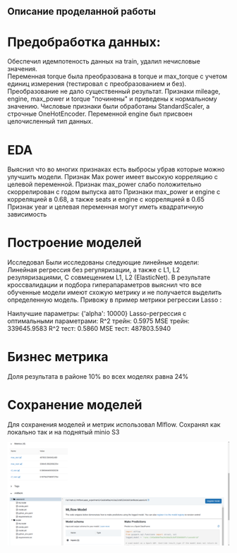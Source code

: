 ## Описание проделанной работы

# Предобработка данных:

Обеспечил идемпотеность данных на train, удалил нечисловые значения.  
Переменная torque была преобразована в torque и max_torque с учетом единиц измерения
(тестировал с преобразованием и без). Преобразование не дало существенный результат.
Признаки mileage, engine, max_power и torque "починены" и приведены к нормальному значению.
Числовые признаки были обработаны StandardScaler, а строчные OneHotEncoder.
Переменной engine был присвоен целочисленный тип данных.

# EDA

Выяснил что во многих признаках есть выбросы убрав которые можно улучшить модели.
Признак Max power имеет высокую корреляцию с целевой переменной.
Признак max_power слабо положительно скоррелирован с годом выпуска авто
Признаки max_power и engine с корреляцией в 0.68, а также seats и engine с корреляцией в 0.65
Признак year и целевая переменная могут иметь квадратичную зависимость

# Построение моделей

Исследовал Были исследованы следующие линейные модели: Линейная регрессия без регуляризации,
а также с L1, L2 резуляризациями,
С совмещением L1, L2 (ElasticNet).
В результате кроссвалидации и подбора гиперапараметров выяснил что все обученные модели имеют схожую метрику и
не получается выделить определенную модель.
Привожу в пример метрики регрессии Lasso :

Наилучшие параметры: {'alpha': 10000}
Lasso-регрессия с оптимальными параметрами:
R^2 трейн: 0.5975
MSE трейн: 339645.9583
R^2 тест: 0.5860
MSE тест: 487803.5940

# Бизнес метрика

Доля результата в районе 10% во всех моделях равна 24%

# Сохранение моделей

Для сохранения моделей и метрик использовал Mlflow.
Сохранял как локально так и на поднятый minio S3

![Mlflow](../Docs/screenshots/mlflow.png)
